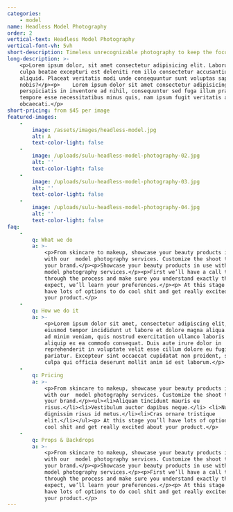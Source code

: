 ```yaml
---
categories:
    - model
name: Headless Model Photography
order: 2
vertical-text: Headless Model Photography
vertical-font-vh: 5vh
short-description: Timeless unrecognizable photography to keep the focus on your product.
long-description: >-
    <p>Lorem ipsum dolor, sit amet consectetur adipisicing elit. Laborum in
    culpa beatae excepturi est deleniti rem illo consectetur accusantium
    aliquid. Placeat veritatis modi unde consequuntur sunt voluptas sapiente hic
    nobis?</p><p>    Lorem ipsum dolor sit amet consectetur adipisicing elit. Ex
    perspiciatis in inventore ad nihil, consequuntur sed fuga illum praesentium
    tempore esse necessitatibus minus quis, nam ipsum fugit veritatis aut
    obcaecati.</p>
short-pricing: from $45 per image
featured-images:
    -
        image: /assets/images/headless-model.jpg
        alt: A
        text-color-light: false
    -
        image: /uploads/sulu-headless-model-photography-02.jpg
        alt: ''
        text-color-light: false
    -
        image: /uploads/sulu-headless-model-photography-03.jpg
        alt: ''
        text-color-light: false
    -
        image: /uploads/sulu-headless-model-photography-04.jpg
        alt: ''
        text-color-light: false
faq:
    -
        q: What we do
        a: >-
            <p>From skincare to makeup, showcase your beauty products in use
            with our  model photography services. Customize the shoot to meet
            your brand.</p><p>Showcase your beauty products in use with our 
            model photography services.</p><p>First we’ll have a call to run you
            through the process and make sure you understand exactly that to
            expect, we’ll learn your preferences.</p><p> At this stage you’ll
            have lots of options to do cool shit and get really excited about
            your product.</p>
    -
        q: How we do it
        a: >-
            <p>Lorem ipsum dolor sit amet, consectetur adipiscing elit, sed do
            eiusmod tempor incididunt ut labore et dolore magna aliqua. Ut enim
            ad minim veniam, quis nostrud exercitation ullamco laboris nisi ut
            aliquip ex ea commodo consequat. Duis aute irure dolor in
            reprehenderit in voluptate velit esse cillum dolore eu fugiat nulla
            pariatur. Excepteur sint occaecat cupidatat non proident, sunt in
            culpa qui officia deserunt mollit anim id est laborum.</p>
    -
        q: Pricing
        a: >-
            <p>From skincare to makeup, showcase your beauty products in use
            with our  model photography services. Customize the shoot to meet
            your brand.</p><ul><li>Aliquam tincidunt mauris eu
            risus.</li><li>Vestibulum auctor dapibus neque.</li> <li>Nunc
            dignissim risus id metus.</li><li>Cras ornare tristique
            elit.</li></ul><p> At this stage you’ll have lots of options to do
            cool shit and get really excited about your product.</p>
    -
        q: Props & Backdrops
        a: >-
            <p>From skincare to makeup, showcase your beauty products in use
            with our  model photography services. Customize the shoot to meet
            your brand.</p><p>Showcase your beauty products in use with our 
            model photography services.</p><p>First we’ll have a call to run you
            through the process and make sure you understand exactly that to
            expect, we’ll learn your preferences.</p><p> At this stage you’ll
            have lots of options to do cool shit and get really excited about
            your product.</p>
---
```

